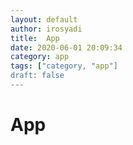 ```yaml
---
layout: default
author: irosyadi
title:  App
date: 2020-06-01 20:09:34
category: app
tags: ["category, "app"]
draft: false
---
```


# App

